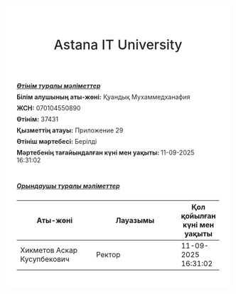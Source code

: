 
<div class="DIV-0">
    <h1 class="H1-0"></h1>
    <h3 class="H3-0"></h3>
    <div class="DIV-1">
      <div class="DIV-2"></div>
      <div class="DIV-3">
        <div class="DIV-4"></div>
        <div class="DIV-5">
          <div class="DIV-6"><h2 class="H2-0">Astana IT University</h2></div>
        </div>
      </div>
      <div class="DIV-7"></div>
    </div>
    <div class="DIV-8">
      <div class="DIV-9">
        <div class="DIV-10">
          <div class="DIV-11">
            <div class="DIV-12">
              <div class="DIV-13">
                <u class="U-0">
                  <strong class="STRONG-0">
                    <em class="EM-0">Өтінім туралы мәліметтер</em>
                  </strong>
                </u>
              </div>
            </div>
          </div>
          <div class="DIV-14">
            <div class="DIV-15">
              <span class="SPAN-0">
                <strong class="STRONG-1">Білім алушының аты-жөні:</strong>
              </span>
              <span class="SPAN-1">Қуандық Мухаммедханафия</span>
            </div>
          </div>
          <div class="DIV-16">
            <div class="DIV-17">
              <span class="SPAN-2"><strong class="STRONG-2">ЖСН:</strong></span>
              <span class="SPAN-3">070104550890</span>
            </div>
          </div>
          <div class="DIV-18">
            <div class="DIV-19">
              <span class="SPAN-4">
                <strong class="STRONG-3">Өтінім:</strong>
              </span>
              <span class="SPAN-5">37431</span>
            </div>
          </div>
          <div class="DIV-20">
            <div class="DIV-21">
              <span class="SPAN-6">
                <strong class="STRONG-4">Қызметтің атауы:</strong>
              </span>
              <span class="SPAN-7">Приложение 29</span>
            </div>
          </div>
          <div class="DIV-22">
            <div class="DIV-23">
              <span class="SPAN-8">
                <strong class="STRONG-5">Өтініш мәртебесі:</strong>
              </span>
              <span class="SPAN-9">Берілді</span>
            </div>
          </div>
          <div class="DIV-24">
            <div class="DIV-25">
              <span class="SPAN-10">
                <strong class="STRONG-6">
                  Мәртебенің тағайындалған күні мен уақыты:
                </strong>
              </span>
              <span class="SPAN-11">11-09-2025 16:31:02</span>
            </div>
          </div>
        </div>
      </div>
      <div class="DIV-26"></div>
      <div class="DIV-27">
        <div class="DIV-28">
          <div class="DIV-29">
            <div class="DIV-30">
              <div class="DIV-31">
                <u class="U-1">
                  <strong class="STRONG-7">
                    <em class="EM-1">Орындаушы туралы мәліметтер</em>
                  </strong>
                </u>
              </div>
            </div>
          </div>
          <div class="DIV-32">
            <div class="DIV-33">
              <div class="DIV-34">
                <div class="DIV-35">
                  <div class="DIV-36">
                    <div class="DIV-37">
                      <div class="DIV-38">
                        <table class="TABLE-0">
                          <colgroup class="COLGROUP-0">
                            <col class="COL-0" />
                            <col class="COL-1" />
                          </colgroup>
                          <thead class="THEAD-0">
                            <tr class="TR-0">
                              <th class="TH-0">Аты-жөні</th>
                              <th class="TH-1">Лауазымы</th>
                              <th class="TH-2">Қол қойылған күні мен уақыты</th>
                            </tr>
                          </thead>
                          <tbody class="TBODY-0">
                            <tr class="TR-1">
                              <td class="TD-0">Хикметов Аскар Кусупбекович</td>
                              <td class="TD-1">Ректор</td>
                              <td class="TD-2">11-09-2025 16:31:02</td>
                            </tr>
                          </tbody>
                        </table>
                      </div>
                    </div>
                  </div>
                </div>
              </div>
            </div>
          </div>
        </div>
      </div>
    </div>
  </div>
  
  <style>
  .DIV-0 {
        padding: 24px;width: 100%;color: rgba(0, 0, 0, 0.85);background-color: rgb(255, 255, 255);box-sizing: border-box;
        
  }
  
  .H1-0 {
        margin: 0px;color: rgba(0, 0, 0, 0.85);font-weight: 500;margin-bottom: 0.5em;margin-top: 0px;box-sizing: border-box;font-size: 38px;
        
  }
  
  .H3-0 {
        margin: 0px 0px 20px;color: rgba(0, 0, 0, 0.85);font-weight: 500;margin-bottom: 0.5em;margin-top: 0px;box-sizing: border-box;font-size: 24px;
        
  }
  
  .DIV-1 {
        margin-bottom: 50px;flex-flow: wrap;min-width: 0px;display: flex;box-sizing: border-box;
        
  }
  
  .DIV-2 {
        max-width: 100%;min-height: 1px;position: relative;display: block;flex: 0 0 100%;box-sizing: border-box;
        @media (min-width: 992px) {
          flex: 0 0 33.3333%;max-width: 33.3333%;
          }
        
  }
  
  .DIV-3 {
        max-width: 100%;min-height: 1px;position: relative;display: block;flex: 0 0 100%;box-sizing: border-box;
        @media (min-width: 992px) {
          flex: 0 0 33.3333%;max-width: 33.3333%;
          }
        
  }
  
  .DIV-4 {
        margin: 25px auto;width: 300px;box-sizing: border-box;
        
  }
  
  .DIV-5 {
        width: 100%;justify-content: center;gap: 8px;display: inline-flex;align-items: center;box-sizing: border-box;
        
  }
  
  .DIV-6 {
        box-sizing: border-box;
        
  }
  
  .H2-0 {
        color: rgba(0, 0, 0, 0.85);font-weight: 500;margin-bottom: 0.5em;margin-top: 0px;box-sizing: border-box;font-size: 30px;
        
  }
  
  .DIV-7 {
        max-width: 100%;min-height: 1px;position: relative;display: block;flex: 0 0 100%;box-sizing: border-box;
        @media (min-width: 992px) {
          flex: 0 0 33.3333%;max-width: 33.3333%;
          }
        
  }
  
  .DIV-8 {
        margin-left: -8px;margin-right: -8px;row-gap: 20px;flex-flow: wrap;min-width: 0px;display: flex;box-sizing: border-box;
        
  }
  
  .DIV-9 {
        padding-left: 8px;padding-right: 8px;max-width: 100%;min-height: 1px;position: relative;box-sizing: border-box;
        
  }
  
  .DIV-10 {
        gap: 8px;display: inline-flex;flex-direction: column;box-sizing: border-box;
        
  }
  
  .DIV-11 {
        box-sizing: border-box;
        
  }
  
  .DIV-12 {
        box-sizing: border-box;
        
  }
  
  .DIV-13 {
        box-sizing: border-box;
        
  }
  
  .U-0 {
        box-sizing: border-box;
        
  }
  
  .STRONG-0 {
        font-weight: bolder;box-sizing: border-box;
        
  }
  
  .EM-0 {
        box-sizing: border-box;
        
  }
  
  .DIV-14 {
        box-sizing: border-box;
        
  }
  
  .DIV-15 {
        box-sizing: border-box;
        
  }
  
  .SPAN-0 {
        box-sizing: border-box;
        
  }
  
  .STRONG-1 {
        font-weight: bolder;box-sizing: border-box;
        
  }
  
  .SPAN-1 {
        box-sizing: border-box;
        
  }
  
  .DIV-16 {
        box-sizing: border-box;
        
  }
  
  .DIV-17 {
        box-sizing: border-box;
        
  }
  
  .SPAN-2 {
        box-sizing: border-box;
        
  }
  
  .STRONG-2 {
        font-weight: bolder;box-sizing: border-box;
        
  }
  
  .SPAN-3 {
        box-sizing: border-box;
        
  }
  
  .DIV-18 {
        box-sizing: border-box;
        
  }
  
  .DIV-19 {
        box-sizing: border-box;
        
  }
  
  .SPAN-4 {
        box-sizing: border-box;
        
  }
  
  .STRONG-3 {
        font-weight: bolder;box-sizing: border-box;
        
  }
  
  .SPAN-5 {
        box-sizing: border-box;
        
  }
  
  .DIV-20 {
        box-sizing: border-box;
        
  }
  
  .DIV-21 {
        box-sizing: border-box;
        
  }
  
  .SPAN-6 {
        box-sizing: border-box;
        
  }
  
  .STRONG-4 {
        font-weight: bolder;box-sizing: border-box;
        
  }
  
  .SPAN-7 {
        box-sizing: border-box;
        
  }
  
  .DIV-22 {
        box-sizing: border-box;
        
  }
  
  .DIV-23 {
        box-sizing: border-box;
        
  }
  
  .SPAN-8 {
        box-sizing: border-box;
        
  }
  
  .STRONG-5 {
        font-weight: bolder;box-sizing: border-box;
        
  }
  
  .SPAN-9 {
        box-sizing: border-box;
        
  }
  
  .DIV-24 {
        box-sizing: border-box;
        
  }
  
  .DIV-25 {
        box-sizing: border-box;
        
  }
  
  .SPAN-10 {
        box-sizing: border-box;
        
  }
  
  .STRONG-6 {
        font-weight: bolder;box-sizing: border-box;
        
  }
  
  .SPAN-11 {
        box-sizing: border-box;
        
  }
  
  .DIV-26 {
        padding-left: 8px;padding-right: 8px;flex: 1 1 auto;max-width: 100%;min-height: 1px;position: relative;box-sizing: border-box;
        
  }
  
  .DIV-27 {
        padding-left: 8px;padding-right: 8px;max-width: 100%;min-height: 1px;position: relative;box-sizing: border-box;
        
  }
  
  .DIV-28 {
        gap: 8px;display: inline-flex;flex-direction: column;box-sizing: border-box;
        
  }
  
  .DIV-29 {
        box-sizing: border-box;
        
  }
  
  .DIV-30 {
        box-sizing: border-box;
        
  }
  
  .DIV-31 {
        box-sizing: border-box;
        
  }
  
  .U-1 {
        box-sizing: border-box;
        
  }
  
  .STRONG-7 {
        font-weight: bolder;box-sizing: border-box;
        
  }
  
  .EM-1 {
        box-sizing: border-box;
        
  }
  
  .DIV-32 {
        box-sizing: border-box;
        
  }
  
  .DIV-33 {
        box-sizing: border-box;
        
  }
  
  .DIV-34 {
        box-sizing: border-box;
        
  }
  
  .DIV-35 {
        box-sizing: border-box;
        
  }
  
  .DIV-36 {
        box-sizing: border-box;
        
  }
  
  .DIV-37 {
        box-sizing: border-box;
        
  }
  
  .DIV-38 {
        box-sizing: border-box;
        
  }
  
  .TABLE-0 {
        table-layout: auto;border-collapse: collapse;box-sizing: border-box;
        
  }
  
  .COLGROUP-0 {
        box-sizing: border-box;
        
  }
  
  .COL-0 {
        width: 200px;box-sizing: border-box;
        
  }
  
  .COL-1 {
        width: 250px;box-sizing: border-box;
        
  }
  
  .THEAD-0 {
        box-sizing: border-box;
        
  }
  
  .TR-0 {
        box-sizing: border-box;
        
  }
  
  .TH-0 {
        box-sizing: border-box;
        
  }
  
  .TH-1 {
        box-sizing: border-box;
        
  }
  
  .TH-2 {
        box-sizing: border-box;
        
  }
  
  .TBODY-0 {
        box-sizing: border-box;
        
  }
  
  .TR-1 {
        box-sizing: border-box;
        
  }
  
  .TD-0 {
        box-sizing: border-box;
        
  }
  
  .TD-1 {
        box-sizing: border-box;
        
  }
  
  .TD-2 {
        box-sizing: border-box;
        
  }
  
  
  </style>
  
